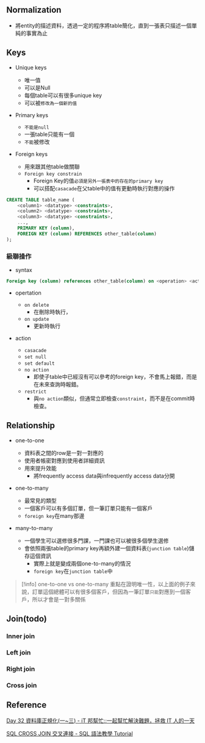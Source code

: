 
## Normalization

+ 將entity的描述資料，透過一定的程序將table簡化，直到一張表只描述一個單純的事實為止


## Keys

+ Unique keys
	+ 唯一值
	+ 可以是Null
	+ 每個table可以有很多unique key
	+ 可以被`修改為一個新的值`
	
+ Primary keys
	+ `不能是null`
	+ 一張table只能有一個
	+ `不能`被修改

+ Foreign keys
	+ 用來跟其他table做關聯
	+ `Foreign key constrain`
		+ Foreign Key的值`必須是另外一張表中的存在的primary key`
		+ 可以搭配`casacade`在父table中的值有更動時執行對應的操作

```sql
CREATE TABLE table_name (
    <column1> <datatype> <constraints>,
    <column2> <datatype> <constraints>,
    <column3> <datatype> <constraints>,
    ...,
    PRIMARY KEY (column),
    FOREIGN KEY (column) REFERENCES other_table(column)
);
```

### 級聯操作

+ syntax
```sql
Foreign key (column) references other_table(column) on <operation> <action> 
```

+ opertation
	+ `on delete`
		+ 在刪除時執行，
	+ `on update`
		+ 更新時執行

+ action
	+ `casacade`
	+ `set null`
	+ `set default`
	+ `no action`
		+ 即使子table中已經沒有可以參考的foreign key，不會馬上報錯，而是在未來查詢時報錯。
	+ `restrict`
		+ 與`no action`類似，但通常立即檢查`constraint`，而不是在commit時檢查。

## Relationship

+ one-to-one
	+ 資料表之間的row是一對一對應的
	+ 使用者帳密對應到使用者詳細資訊
	+ 用來提升效能
		+ 將frequently access data與infrequently access data分開

+ one-to-many
	+ 最常見的類型
	+ 一個客戶可以有多個訂單，但一筆訂單只能有一個客戶
	+ `foreign key`在many那邊
	
+ many-to-many
	+ 一個學生可以選修很多門課，一門課也可以被很多個學生選修
	+ 會依照兩張table的primary key再額外建一個資料表(`junction table`)儲存這個資訊
		+ 實際上就是變成兩個one-to-many的情況
		+ `foreign key`在`junction table`中

>[!info] one-to-one vs one-to-many
>重點在證明唯一性，以上面的例子來說，訂單這個總體可以有很多個客戶，但因為一筆訂單`只能`對應到一個客戶，所以才會是一對多關係


## Join(todo)

### Inner join

### Left join

### Right join

### Cross join


## Reference

[Day 32 資料庫正規化(一~三) - iT 邦幫忙::一起幫忙解決難題，拯救 IT 人的一天](https://ithelp.ithome.com.tw/articles/10229472)


[SQL CROSS JOIN 交叉連接 - SQL 語法教學 Tutorial](https://www.fooish.com/sql/cross-join.html)